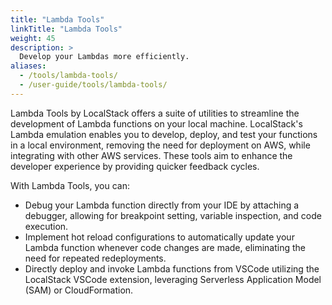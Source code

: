 ```yaml
---
title: "Lambda Tools"
linkTitle: "Lambda Tools"
weight: 45
description: >
  Develop your Lambdas more efficiently.
aliases:
  - /tools/lambda-tools/
  - /user-guide/tools/lambda-tools/
---
```


Lambda Tools by LocalStack offers a suite of utilities to streamline the development of Lambda functions on your local machine. LocalStack's Lambda emulation enables you to develop, deploy, and test your functions in a local environment, removing the need for deployment on AWS, while integrating with other AWS services. These tools aim to enhance the developer experience by providing quicker feedback cycles.

With Lambda Tools, you can:

- Debug your Lambda function directly from your IDE by attaching a debugger, allowing for breakpoint setting, variable inspection, and code execution.
- Implement hot reload configurations to automatically update your Lambda function whenever code changes are made, eliminating the need for repeated redeployments.
- Directly deploy and invoke Lambda functions from VSCode utilizing the LocalStack VSCode extension, leveraging Serverless Application Model (SAM) or CloudFormation.
